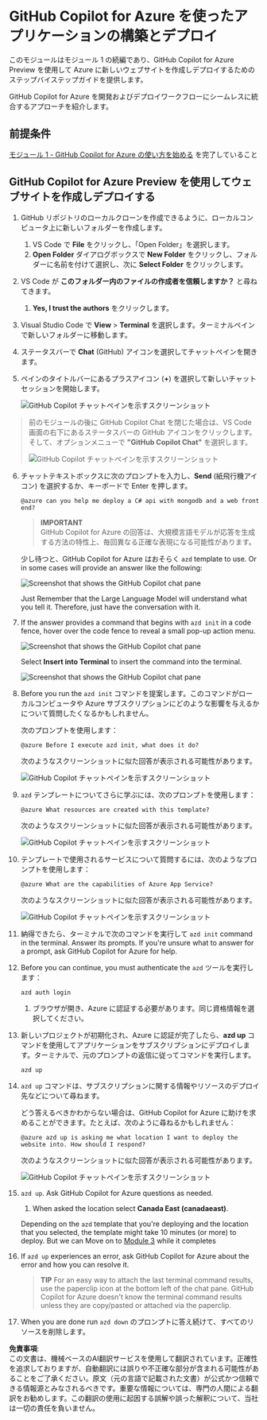 # GitHub Copilot for Azure を使ったアプリケーションの構築とデプロイ

このモジュールはモジュール 1 の続編であり、GitHub Copilot for Azure Preview を使用して Azure に新しいウェブサイトを作成しデプロイするためのステップバイステップガイドを提供します。

GitHub Copilot for Azure を開発およびデプロイワークフローにシームレスに統合するアプローチを紹介します。

## 前提条件

[モジュール 1 - GitHub Copilot for Azure の使い方を始める](./01-Getting-Started-with-GitHub-Copilot-for-Azure.md) を完了していること

## GitHub Copilot for Azure Preview を使用してウェブサイトを作成しデプロイする

1. GitHub リポジトリのローカルクローンを作成できるように、ローカルコンピュータ上に新しいフォルダーを作成します。
    1. VS Code で **File** をクリックし、「Open Folder」を選択します。
    1. **Open Folder** ダイアログボックスで **New Folder** をクリックし、フォルダーに名前を付けて選択し、次に **Select Folder** をクリックします。

1. VS Code が **このフォルダー内のファイルの作成者を信頼しますか？** と尋ねてきます。
    1. **Yes, I trust the authors** をクリックします。

1. Visual Studio Code で **View** > **Terminal** を選択します。ターミナルペインで新しいフォルダーに移動します。

1. ステータスバーで **Chat** (GitHub) アイコンを選択してチャットペインを開きます。

1. ペインのタイトルバーにあるプラスアイコン (**+**) を選択して新しいチャットセッションを開始します。

   ![GitHub Copilot チャットペインを示すスクリーンショット](../../../06-Using-GitHub-Copilot-for-Azure-to-Deploy-to-Cloud/images/mod2-CopilotChat.png "新しいチャットセッションを開始する")

> 前のモジュールの後に GitHub Copilot Chat を閉じた場合は、VS Code 画面の右下にあるステータスバーの GitHub アイコンをクリックします。そして、オプションメニューで **"GitHub Copilot Chat"** を選択します。
>
> ![GitHub Copilot チャットペインを示すスクリーンショット](../../../06-Using-GitHub-Copilot-for-Azure-to-Deploy-to-Cloud/images/mod2-CopilotChat-2.png "新しいチャットセッションを開始する")

6. チャットテキストボックスに次のプロンプトを入力し、**Send** (紙飛行機アイコン) を選択するか、キーボードで Enter を押します。

   ```prompt
   @azure can you help me deploy a C# api with mongodb and a web front end?
   ```

    > **IMPORTANT**  
GitHub Copilot for Azure の回答は、大規模言語モデルが応答を生成する方法の特性上、毎回異なる正確な表現になる可能性があります。

   少し待つと、GitHub Copilot for Azure はおそらく `azd` template to use.  Or in some cases will provide an answer like the following:

    ![Screenshot that shows the GitHub Copilot chat pane](../../../06-Using-GitHub-Copilot-for-Azure-to-Deploy-to-Cloud/images/mod2-CopilotChat-3.png "Screenshot that shows a response from GitHub Copilot for Azure with instructions for using a template to create a website in Azure.")

    Just Remember that the Large Language Model will understand what you tell it.  Therefore, just have the conversation with it.

1. If the answer provides a command that begins with `azd init` in a code fence, hover over the code fence to reveal a small pop-up action menu.

    ![Screenshot that shows the GitHub Copilot chat pane](../../../06-Using-GitHub-Copilot-for-Azure-to-Deploy-to-Cloud/images/mod2-CopilotChat-4.png "Screenshot that shows a pop-up menu with an option to insert a code-fenced command into the Visual Studio Code terminal.")

    Select **Insert into Terminal** to insert the command into the terminal.

    ![Screenshot that shows the GitHub Copilot chat pane](../../../06-Using-GitHub-Copilot-for-Azure-to-Deploy-to-Cloud/images/mod2-CopilotChat-5.png "Screenshot that shows the Visual Studio Code terminal after insertion of a code-fenced command.")

1. Before you run the `azd init` コマンドを提案します。このコマンドがローカルコンピュータや Azure サブスクリプションにどのような影響を与えるかについて質問したくなるかもしれません。

   次のプロンプトを使用します：

   ```prompt
   @azure Before I execute azd init, what does it do?
   ```

   次のようなスクリーンショットに似た回答が表示される可能性があります。

   ![GitHub Copilot チャットペインを示すスクリーンショット](../../../06-Using-GitHub-Copilot-for-Azure-to-Deploy-to-Cloud/images/mod2-CopilotChat-6.png "GitHub Copilot for Azure からの初期化コマンドの説明を示す回答のスクリーンショット")

1. `azd` テンプレートについてさらに学ぶには、次のプロンプトを使用します：

   ```prompt
   @azure What resources are created with this template?
   ```

   次のようなスクリーンショットに似た回答が表示される可能性があります。

    ![GitHub Copilot チャットペインを示すスクリーンショット](../../../06-Using-GitHub-Copilot-for-Azure-to-Deploy-to-Cloud/images/mod2-CopilotChat-7.png "提案されたテンプレートによって作成されるリソースの説明を示す回答のスクリーンショット")

1. テンプレートで使用されるサービスについて質問するには、次のようなプロンプトを使用します：

   ```prompt
   @azure What are the capabilities of Azure App Service?
   ```

   次のようなスクリーンショットに似た回答が表示される可能性があります。

    ![GitHub Copilot チャットペインを示すスクリーンショット](../../../06-Using-GitHub-Copilot-for-Azure-to-Deploy-to-Cloud/images/mod2-CopilotChat-8.png "Azure App Service の機能に関する説明を示す GitHub Copilot for Azure からの回答のスクリーンショット")

1. 納得できたら、ターミナルで次のコマンドを実行して `azd init` command in the terminal. Answer its prompts. If you're unsure what to answer for a prompt, ask GitHub Copilot for Azure for help.

1. Before you can continue, you must authenticate the `azd` ツールを実行します：

    ```cmd
    azd auth login
    ```

    1. ブラウザが開き、Azure に認証する必要があります。同じ資格情報を選択してください。

1. 新しいプロジェクトが初期化され、Azure に認証が完了したら、**azd up** コマンドを使用してアプリケーションをサブスクリプションにデプロイします。ターミナルで、元のプロンプトの返信に従ってコマンドを実行します。

    ```
    azd up
    ```

1. `azd up` コマンドは、サブスクリプションに関する情報やリソースのデプロイ先などについて尋ねます。

    どう答えるべきかわからない場合は、GitHub Copilot for Azure に助けを求めることができます。たとえば、次のように尋ねるかもしれません：

    ```prompt
    @azure azd up is asking me what location I want to deploy the website into. How should I respond?
    ```

    次のようなスクリーンショットに似た回答が表示される可能性があります。

    ![GitHub Copilot チャットペインを示すスクリーンショット](../../../06-Using-GitHub-Copilot-for-Azure-to-Deploy-to-Cloud/images/mod2-CopilotChat-9.png "Azure のロケーションとは何か、どのように選ぶかを説明する GitHub Copilot for Azure からの回答のスクリーンショット")

5. `azd up`. Ask GitHub Copilot for Azure questions as needed.

    1. When asked the location select **Canada East (canadaeast)**.

    Depending on the `azd` template that you're deploying and the location that you selected, the template might take 10 minutes (or more) to deploy. But we can Move on to [Module 3](./03-Get-Answers-to-your-Questions-about-Azure-Services-and-Resources.md) while it completes

1. If `azd up` experiences an error, ask GitHub Copilot for Azure about the error and how you can resolve it.

    > **TIP**
    > For an easy way to attach the last terminal command results, use the paperclip icon at the bottom left of the chat pane. GitHub Copilot for Azure doesn't know the terminal command results unless they are copy/pasted or attached via the paperclip.


1. When you are done run `azd down` のプロンプトに答え続けて、すべてのリソースを削除します。

**免責事項**:  
この文書は、機械ベースのAI翻訳サービスを使用して翻訳されています。正確性を追求しておりますが、自動翻訳には誤りや不正確な部分が含まれる可能性があることをご了承ください。原文（元の言語で記載された文書）が公式かつ信頼できる情報源とみなされるべきです。重要な情報については、専門の人間による翻訳をお勧めします。この翻訳の使用に起因する誤解や誤った解釈について、当社は一切の責任を負いません。